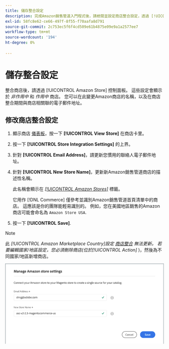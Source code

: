 ```yaml
---
title: 儲存整合設定
description: 完成Amazon銷售管道入門程式後，請檢閱並設定商店整合設定，透過 [!UICONTROL Amazon Store] 儀表板
exl-id: 58fc8e62-ce66-497f-8f55-f70aafa8d791
source-git-commit: 2c753ec5f6f4cd509e61b4875e09e9a1a2577ee7
workflow-type: tm+mt
source-wordcount: '194'
ht-degree: 0%

---
```


# 儲存整合設定

整合商店後，請透過 [!UICONTROL Amazon Store] 控制面板。 這些設定會顯示於 *非作用中* 和 *作用中* 商店。 您可以在此變更Amazon商店的名稱，以及在商店整合期間與商店相關聯的電子郵件地址。

## 修改商店整合設定

1. 顯示商店 [儀表板](./amazon-store-dashboard.md)，按一下 **[!UICONTROL View Store]** 在商店卡里。

1. 按一下 **[!UICONTROL Store Integration Settings]** 的上界。

1. 針對 **[!UICONTROL Email Address]**，請更新您慣用的聯絡人電子郵件地址。

1. 針對 **[!UICONTROL New Store Name]**，更新新Amazon銷售管道商店的描述性名稱。

   此名稱會顯示在 [_[!UICONTROL Amazon Stores]_](./managing-stores.md) 標籤。

   它用作 [!DNL Commerce] 僅參考並識別Amazon銷售管道首頁清單中的商店。 這應該是你的團隊能輕易識別的。 例如，您在美國地區銷售的Amazon商店可能會命名為 `Amazon Store USA`.

1. 按一下 **[!UICONTROL Save]**.

>[!NOTE]
>
>此 _[!UICONTROL Amazon Marketplace Country]_設定 [商店整合](./store-integration.md) 無法更新。 若要編輯國家/地區設定，您必須刪除商店(位於_[!UICONTROL Action]_ )，然後為不同國家/地區新增商店。

![儲存整合設定](assets/amazon-store-settings.png)
